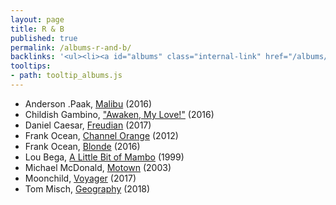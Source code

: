 ```yaml
---
layout: page
title: R & B
published: true
permalink: /albums-r-and-b/
backlinks: '<ul><li><a id="albums" class="internal-link" href="/albums/">Albums</a></li></ul>'
tooltips: 
- path: tooltip_albums.js
---
```


* Anderson .Paak, [Malibu](https://open.spotify.com/album/4VFG1DOuTeDMBjBLZT7hCK?si=H3MLe7PYSuOlTSv6a4CsOw) (2016)
* Childish Gambino, ["Awaken, My Love!"](https://open.spotify.com/album/4Carzsnpd6yvuHZ49I0oz8?si=zwu-9E_hSjepP15g2BKFfA) (2016)
* Daniel Caesar, [Freudian](https://open.spotify.com/album/3xybjP7r2VsWzwvDQipdM0?si=3G49LtdvSNSfTxkymZN9Kw) (2017)
* Frank Ocean, [Channel Orange](https://open.spotify.com/album/392p3shh2jkxUxY2VHvlH8?si=uqdHArp1SOaYUh-t-LF46Q) (2012)
* Frank Ocean, [Blonde](https://open.spotify.com/album/3mH6qwIy9crq0I9YQbOuDf?si=48XcPB7HRF6Z7T9BQJ1LxQ) (2016)
* Lou Bega, [A Little Bit of Mambo](https://open.spotify.com/album/13BmLGhVCLBn3XzKB8HIai?si=VAPZaysRQBCZLGmywMpdJQ) (1999)
* Michael McDonald, [Motown](https://open.spotify.com/album/6GGLCPU6muUmk6kNU2MxG4?si=lWjnO9E9TIiE-r9A6agbJg) (2003)
* Moonchild, [Voyager](https://open.spotify.com/album/1TRCVBeWwJ884AxMF9815G?si=F9X3nZrNQYiXAQ8al1qPAA) (2017)
* Tom Misch, [Geography](https://open.spotify.com/album/28enuddLPEA914scE6Drvk?si=VROHAKSwTFmhjF2UlLSQLQ) (2018)
